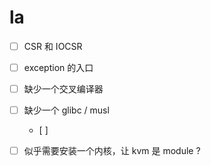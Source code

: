 # la
- [ ] CSR 和 IOCSR

- [ ] exception 的入口

- [ ] 缺少一个交叉编译器

- [ ] 缺少一个 glibc / musl
  - [ ]

- [ ] 似乎需要安装一个内核，让 kvm 是 module ?
